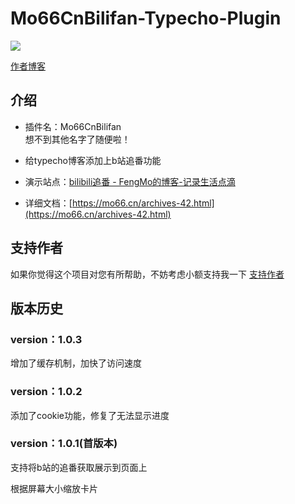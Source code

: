 # Mo66CnBilifan-Typecho-Plugin

![](https://cdn.jsdelivr.net/gh/fengmo66/img/images/2021/01/27/20210128104517.png)

[作者博客](http://mo66.cn)

## 介绍

* 插件名：Mo66CnBilifan  
想不到其他名字了随便啦！

* 给typecho博客添加上b站追番功能

* 演示站点：[bilibili追番 - FengMo的博客-记录生活点滴](https://mo66.cn/36.html)

* 详细文档：[https://mo66.cn/archives-42.html](https://mo66.cn/archives-42.html)

## 支持作者
如果你觉得这个项目对您有所帮助，不妨考虑小额支持我一下
[支持作者](https://mo66.cn/reward.html)

## 版本历史

### version：1.0.3

增加了缓存机制，加快了访问速度

### version：1.0.2

添加了cookie功能，修复了无法显示进度

### version：1.0.1(首版本)

支持将b站的追番获取展示到页面上

根据屏幕大小缩放卡片  